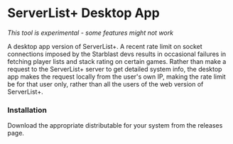 # ServerList+ Desktop App

*This tool is experimental - some features might not work*

A desktop app version of ServerList+. A recent rate limit on socket connections
imposed by the Starblast devs results in occasional failures in fetching player lists
and stack rating on certain games. Rather than make a request
to the ServerList+ server to get detailed system info, the desktop app makes the request 
locally from the user's own IP, making the rate limit be for that user only, 
rather than all the users of the web version of ServerList+. 

### Installation

Download the appropriate distributable for your system from the releases page.